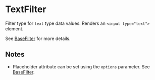 TextFilter
==========
Filter type for `text` type data values. Renders an `<input type="text">` element.

See [BaseFilter](BaseFilter.md) for more details.

Notes
-----
  - Placeholder attribute can be set using the `options` parameter. See [BaseFilter](BaseFilter.md).